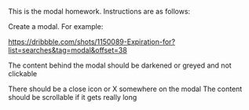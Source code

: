 This is the modal homework. Instructions are as follows:

Create a modal. For example:

https://dribbble.com/shots/1150089-Expiration-for?list=searches&tag=modal&offset=38

The content behind the modal should be darkened or greyed and not clickable

There should be a close icon or X somewhere on the modal
The content should be scrollable if it gets really long
